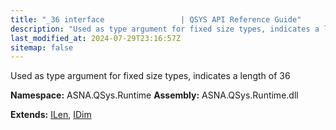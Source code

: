 ```yaml
---
title: "_36 interface                 | QSYS API Reference Guide"
description: "Used as type argument for fixed size types, indicates a length of 36  "
last_modified_at: 2024-07-29T23:16:57Z
sitemap: false
---
```


Used as type argument for fixed size types, indicates a length of 36 

**Namespace:** ASNA.QSys.Runtime
**Assembly:** ASNA.QSys.Runtime.dll

**Extends:** [ILen](/reference/runtime/qsys-runtime/i-len.html), [IDim](/reference/runtime/qsys-runtime/i-dim.html)
<br>
<br>
